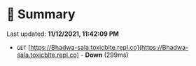 # 📖 Summary
Last updated: **11/12/2021, 11:42:09 PM**

- `GET` [https://Bhadwa-sala.toxicblte.repl.co](https://Bhadwa-sala.toxicblte.repl.co) - **Down** (299ms)
